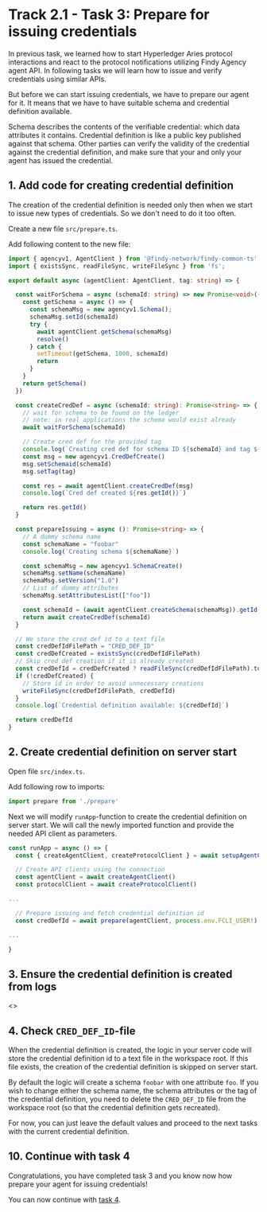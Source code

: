 # Track 2.1 - Task 3: Prepare for issuing credentials

In previous task, we learned how to start Hyperledger Aries protocol interactions and
react to the protocol notifications utilizing Findy Agency agent API. In following tasks
we will learn how to issue and verify credentials using similar APIs.

But before we can start issuing credentials, we have to prepare our agent for it.
It means that we have to have suitable schema and credential definition available.

Schema describes the contents of the verifiable credential: which data attributes it
contains. Credential definition is like a public key published against that schema.
Other parties can verify the validity of the credential against the credential
definition, and make sure that your and only your agent has issued the credential.

## 1. Add code for creating credential definition

The creation of the credential definition is needed only then when we start
to issue new types of credentials. So we don't need to do it too often.

Create a new file `src/prepare.ts`.

Add following content to the new file:

```ts
import { agencyv1, AgentClient } from '@findy-network/findy-common-ts'
import { existsSync, readFileSync, writeFileSync } from 'fs';

export default async (agentClient: AgentClient, tag: string) => {

  const waitForSchema = async (schemaId: string) => new Promise<void>((resolve) => {
    const getSchema = async () => {
      const schemaMsg = new agencyv1.Schema();
      schemaMsg.setId(schemaId)
      try {
        await agentClient.getSchema(schemaMsg)
        resolve()
      } catch {
        setTimeout(getSchema, 1000, schemaId)
        return
      }
    }
    return getSchema()
  })

  const createCredDef = async (schemaId: string): Promise<string> => {
    // wait for schema to be found on the ledger
    // note: in real applications the schema would exist already
    await waitForSchema(schemaId)

    // Create cred def for the provided tag
    console.log(`Creating cred def for schema ID ${schemaId} and tag ${tag}`)
    const msg = new agencyv1.CredDefCreate()
    msg.setSchemaid(schemaId)
    msg.setTag(tag)

    const res = await agentClient.createCredDef(msg)
    console.log(`Cred def created ${res.getId()}`)

    return res.getId()
  }

  const prepareIssuing = async (): Promise<string> => {
    // A dummy schema name
    const schemaName = "foobar"
    console.log(`Creating schema ${schemaName}`)

    const schemaMsg = new agencyv1.SchemaCreate()
    schemaMsg.setName(schemaName)
    schemaMsg.setVersion("1.0")
    // List of dummy attributes
    schemaMsg.setAttributesList(["foo"])

    const schemaId = (await agentClient.createSchema(schemaMsg)).getId()
    return await createCredDef(schemaId)
  }

  // We store the cred def id to a text file
  const credDefIdFilePath = "CRED_DEF_ID"
  const credDefCreated = existsSync(credDefIdFilePath)
  // Skip cred def creation if it is already created
  const credDefId = credDefCreated ? readFileSync(credDefIdFilePath).toString() : await prepareIssuing()
  if (!credDefCreated) {
    // Store id in order to avoid unnecessary creations
    writeFileSync(credDefIdFilePath, credDefId)
  }
  console.log(`Credential definition available: ${credDefId}`)

  return credDefId
}
```

## 2. Create credential definition on server start

Open file `src/index.ts`.

Add following row to imports:

```ts
import prepare from './prepare'
```

Next we will modify `runApp`-function to create the credential definition on server start.
We will call the newly imported function and provide the needed API client
as parameters.

```ts
const runApp = async () => {
  const { createAgentClient, createProtocolClient } = await setupAgentConnection()

  // Create API clients using the connection
  const agentClient = await createAgentClient()
  const protocolClient = await createProtocolClient()

...

  // Prepare issuing and fetch credential definition id
  const credDefId = await prepare(agentClient, process.env.FCLI_USER!)

...

}
```

## 3. Ensure the credential definition is created from logs

<<screencapture here>>

## 4. Check `CRED_DEF_ID`-file

When the credential definition is created, the logic in your server code will store
the credential definition id to a text file in the workspace root. If this file exists,
the creation of the credential definition is skipped on server start.

By default the logic will create a schema `foobar` with one attribute `foo`. If you wish to change either
the schema name, the schema attributes or the tag of the credential definition, you need to delete
the `CRED_DEF_ID` file from the workspace root (so that the credential definition gets recreated).

For now, you can just leave the default values and proceed to the next tasks with the current credential
definition.

## 10. Continue with task 4

Congratulations, you have completed task 3 and you know now how prepare your agent
for issuing credentials!

You can now continue with [task 4](../task4/README.md).
